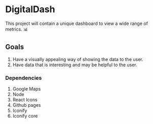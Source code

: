 # DigitalDash

This project will contain a unique dashboard to view a wide range of metrics. 📊

## Goals

1. Have a visually appealing way of showing the data to the user.
2. Have data that is interesting and may be helpful to the user.

### Dependencies

1. Google Maps
2. Node
3. React Icons
4. Github pages
5. Iconify
6. Iconify core

